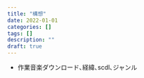 ```yaml
---
title: "構想"
date: 2022-01-01
categories: []
tags: []
description: ""
draft: true
---
```

- 作業音楽ダウンロード､経緯､scdl､ジャンル
